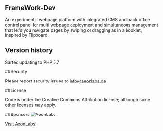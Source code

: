 ## FrameWork-Dev
An experimental webpage platform with integrated CMS and back office control panel for multi webpage deployment and simultaneous management that let's you navigate pages by swiping or dragging as in a booklet, inspired by Flipboard.

## Version history

Sarted updating to PHP 5.7


##Security

Please report security issues to info@aeonlabs.de

##License

Code is under the Creative Commons Attribution license; although some other licenses may apply.

##Sponsors
![AeonLabs](https://camo.githubusercontent.com/b26e187b5d8dd49b81fa17cb99f1d64e41a89a9b/687474703a2f2f61656f6e6c6162732e64652f6d61696e2f636f6e74656e74732f696d616765732f6c6f676f2e706e67)

[Visit AeonLabs!](http://www.aeonlabs.de)
